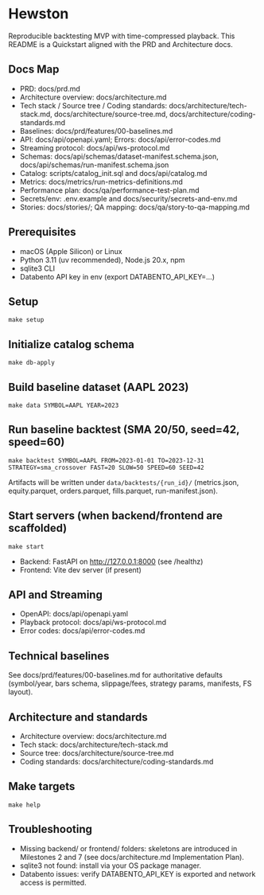 # Hewston

Reproducible backtesting MVP with time-compressed playback. This README is a Quickstart aligned with the PRD and Architecture docs.

## Docs Map
- PRD: docs/prd.md
- Architecture overview: docs/architecture.md
- Tech stack / Source tree / Coding standards: docs/architecture/tech-stack.md, docs/architecture/source-tree.md, docs/architecture/coding-standards.md
- Baselines: docs/prd/features/00-baselines.md
- API: docs/api/openapi.yaml; Errors: docs/api/error-codes.md
- Streaming protocol: docs/api/ws-protocol.md
- Schemas: docs/api/schemas/dataset-manifest.schema.json, docs/api/schemas/run-manifest.schema.json
- Catalog: scripts/catalog_init.sql and docs/api/catalog.md
- Metrics: docs/metrics/run-metrics-definitions.md
- Performance plan: docs/qa/performance-test-plan.md
- Secrets/env: .env.example and docs/security/secrets-and-env.md
- Stories: docs/stories/; QA mapping: docs/qa/story-to-qa-mapping.md


## Prerequisites
- macOS (Apple Silicon) or Linux
- Python 3.11 (uv recommended), Node.js 20.x, npm
- sqlite3 CLI
- Databento API key in env (export DATABENTO_API_KEY=...)

## Setup
```
make setup
```

## Initialize catalog schema
```
make db-apply
```

## Build baseline dataset (AAPL 2023)
```
make data SYMBOL=AAPL YEAR=2023
```

## Run baseline backtest (SMA 20/50, seed=42, speed=60)
```
make backtest SYMBOL=AAPL FROM=2023-01-01 TO=2023-12-31 STRATEGY=sma_crossover FAST=20 SLOW=50 SPEED=60 SEED=42
```
Artifacts will be written under `data/backtests/{run_id}/` (metrics.json, equity.parquet, orders.parquet, fills.parquet, run-manifest.json).

## Start servers (when backend/frontend are scaffolded)
```
make start
```
- Backend: FastAPI on http://127.0.0.1:8000 (see /healthz)
- Frontend: Vite dev server (if present)

## API and Streaming
- OpenAPI: docs/api/openapi.yaml
- Playback protocol: docs/api/ws-protocol.md
- Error codes: docs/api/error-codes.md

## Technical baselines
See docs/prd/features/00-baselines.md for authoritative defaults (symbol/year, bars schema, slippage/fees, strategy params, manifests, FS layout).

## Architecture and standards
- Architecture overview: docs/architecture.md
- Tech stack: docs/architecture/tech-stack.md
- Source tree: docs/architecture/source-tree.md
- Coding standards: docs/architecture/coding-standards.md

## Make targets
```
make help
```

## Troubleshooting
- Missing backend/ or frontend/ folders: skeletons are introduced in Milestones 2 and 7 (see docs/architecture.md Implementation Plan).
- sqlite3 not found: install via your OS package manager.
- Databento issues: verify DATABENTO_API_KEY is exported and network access is permitted.
